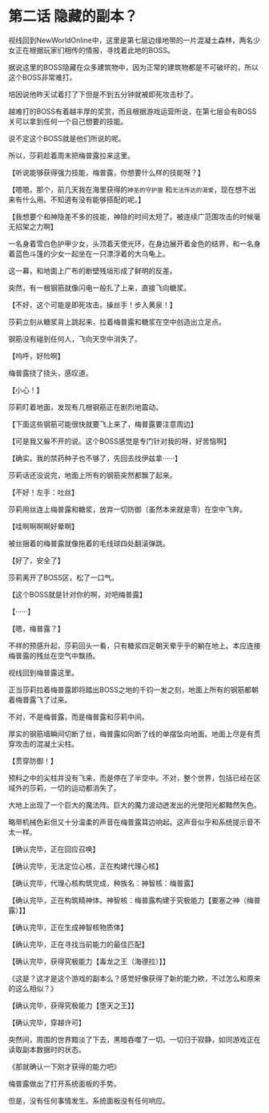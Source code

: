 # 第二话 隐藏的副本？

视线回到NewWorldOnline中，这里是第七层边缘地带的一片混凝土森林，两名少女正在根据玩家们相传的情报，寻找着此地的BOSS。

据说这里的BOSS隐藏在众多建筑物中，因为正常的建筑物都是不可破坏的，所以这个BOSS非常难打。

培因说他昨天试着打了下但是不到五分钟就被即死攻击秒了。

越难打的BOSS有着越丰厚的奖赏，而且根据游戏运营所说，在第七层会有BOSS关可以拿到任何一个自己想要的技能。

说不定这个BOSS就是他们所说的呢。

所以，莎莉趁着周末把梅普露拉来这里。

【听说能够获得强力技能，梅普露，你想要什么样的技能呀？】

【嗯嗯，那个，前几天我在海里获得的`神圣的守护兽` 和`无法传达的渴爱`，现在想不出来有什么用。不知道有没有能够搭配的呢。】

【我想要个和神隐差不多的技能，神隐的时间太短了。被连续广范围攻击的时候毫无招架之力啊】

一名身着雪白色护甲少女，头顶着天使光环，在身边展开着金色的结界，和一名身着蓝色斗篷的少女一起坐在一只漂浮着的大乌龟上。

这一幕，和地面上广布的断壁残垣形成了鲜明的反差。

突然，有一根钢筋就像闪电一般扎了上来，直接飞向糖浆。

【不好，这个可能是即死攻击。操丝手！步入黄泉！】

莎莉立刻从糖浆背上跳起来，拉着梅普露和糖浆在空中创造出立足点。

钢筋没有碰到任何人，飞向天空中消失了。

【呜呼，好险啊】

梅普露挠了挠头，感叹道。

【小心！】

莎莉盯着地面，发现有几根钢筋正在剧烈地震动。

【下面这些钢筋可能很快就要飞上来了，梅普露要注意周边】

【可是我又躲不开的说。这个BOSS感觉是专门针对我的呀，好苦恼啊】

【确实。我的禁药种子也不够了，先回去找伊兹拿······】

莎莉话还没说完，地面上所有的钢筋突然都飘了起来。

【不好！左手：吐丝】

莎莉用丝连上梅普露和糖浆，放弃一切防御（虽然本来就是零）在空中飞奔。

【哇啊啊啊啊好晕啊】

被丝捆着的梅普露就像拖着的毛线球四处翻滚弹跳。

【好了，安全了】

莎莉离开了BOSS区，松了一口气。

【这个BOSS就是针对你的啊，对吧梅普露】

【······】

【嗯，梅普露？】

不祥的预感升起，莎莉回头一看，只有糖浆四足朝天晕乎乎的躺在地上。本应连接梅普露的残丝在空气中飘扬。

视线回到梅普露这里。

正当莎莉拉着梅普露即将踏出BOSS之地的千钧一发之刻，地面上所有的钢筋都朝着梅普露飞了过来。

不对，不是梅普露，而是梅普露和莎莉中间。

厚实的钢筋墙瞬间切断了丝，梅普露如同断了线的单摆坠向地面。地面上尽是有贯穿攻击的混凝土尖柱。

【贯穿防御！】

预料之中的尖柱并没有飞来，而是停在了半空中。不对，整个世界，包括已经在区域外的莎莉，一切的运动都消失了。

大地上出现了一个巨大的魔法阵。巨大的魔力波动迸发出的光使阳光都黯然失色。

略带机械色彩但又十分温柔的声音在梅普露耳边响起。这声音似乎和系统提示音不太一样。

【确认完毕，正在回应召唤】

【确认完毕，无法定位心核，正在构建代理心核】

【确认完毕，代理心核构筑完成，种族名：神智核：梅普露】

【确认完毕，正在构筑精神体。神智核：梅普露构建于究极能力【要塞之神（梅普露）】】

【确认完毕，正在生成神智核物质体】

【确认完毕，正在寻找当前能力的最佳匹配】

【确认完毕，获得究极能力【毒龙之王（海德拉）】】

《这是？这才是这个游戏的副本么？感觉好像获得了新的能力欸，不过怎么和原来的这么相似？》

【确认完毕，获得究极能力【堕天之王】】

【确认完毕，穿越许可】

突然间，周围的世界黯淡了下去，黑暗吞噬了一切。一切归于寂静，如同游戏正在读取副本数据时的状态。

《那就确认一下刚才获得的能力吧》

梅普露做出了打开系统面板的手势。

但是，没有任何事情发生。系统面板没有任何响应。

